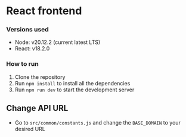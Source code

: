 # React frontend

### Versions used
- Node: v20.12.2 (current latest LTS)
- React: v18.2.0

### How to run
1. Clone the repository
2. Run `npm install` to install all the dependencies
3. Run `npm run dev` to start the development server

## Change API URL
- Go to `src/common/constants.js` and change the `BASE_DOMAIN` to your desired URL



